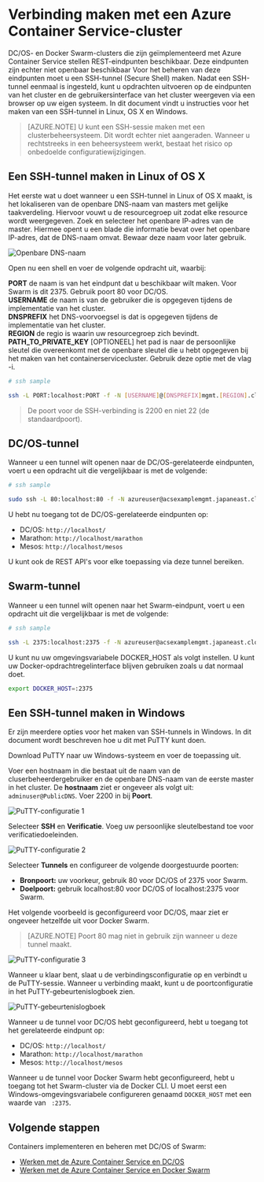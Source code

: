 <properties
   pageTitle="Verbinding maken met een Azure Container Service-cluster | Microsoft Azure"
   description="Verbinding maken met een Azure Container Service-cluster met een SSH-tunnel"
   services="container-service"
   documentationCenter=""
   authors="rgardler"
   manager="timlt"
   editor=""
   tags="acs, azure-container-service"
   keywords="Docker, Containers, Micro-services, DC/OS, Azure"/>

<tags
   ms.service="container-service"
   ms.devlang="na"
   ms.topic="get-started-article"
   ms.tgt_pltfrm="na"
   ms.workload="na"
   ms.date="04/12/2016"
   ms.author="rogardle"/>


# Verbinding maken met een Azure Container Service-cluster

DC/OS- en Docker Swarm-clusters die zijn geïmplementeerd met Azure Container Service stellen REST-eindpunten beschikbaar. Deze eindpunten zijn echter niet openbaar beschikbaar Voor het beheren van deze eindpunten moet u een SSH-tunnel (Secure Shell) maken. Nadat een SSH-tunnel eenmaal is ingesteld, kunt u opdrachten uitvoeren op de eindpunten van het cluster en de gebruikersinterface van het cluster weergeven via een browser op uw eigen systeem. In dit document vindt u instructies voor het maken van een SSH-tunnel in Linux, OS X en Windows.

>[AZURE.NOTE] U kunt een SSH-sessie maken met een clusterbeheersysteem. Dit wordt echter niet aangeraden. Wanneer u rechtstreeks in een beheersysteem werkt, bestaat het risico op onbedoelde configuratiewijzigingen.   

## Een SSH-tunnel maken in Linux of OS X

Het eerste wat u doet wanneer u een SSH-tunnel in Linux of OS X maakt, is het lokaliseren van de openbare DNS-naam van masters met gelijke taakverdeling. Hiervoor vouwt u de resourcegroep uit zodat elke resource wordt weergegeven. Zoek en selecteer het openbare IP-adres van de master. Hiermee opent u een blade die informatie bevat over het openbare IP-adres, dat de DNS-naam omvat. Bewaar deze naam voor later gebruik. <br />


![Openbare DNS-naam](media/pubdns.png)

Open nu een shell en voer de volgende opdracht uit, waarbij:

**PORT** de naam is van het eindpunt dat u beschikbaar wilt maken. Voor Swarm is dit 2375. Gebruik poort 80 voor DC/OS.  
**USERNAME** de naam is van de gebruiker die is opgegeven tijdens de implementatie van het cluster.  
**DNSPREFIX** het DNS-voorvoegsel is dat is opgegeven tijdens de implementatie van het cluster.  
**REGION** de regio is waarin uw resourcegroep zich bevindt.  
**PATH_TO_PRIVATE_KEY** [OPTIONEEL] het pad is naar de persoonlijke sleutel die overeenkomt met de openbare sleutel die u hebt opgegeven bij het maken van het containerservicecluster. Gebruik deze optie met de vlag -i.

```bash
# ssh sample

ssh -L PORT:localhost:PORT -f -N [USERNAME]@[DNSPREFIX]mgmt.[REGION].cloudapp.azure.com -p 2200
```
> De poort voor de SSH-verbinding is 2200 en niet 22 (de standaardpoort).

## DC/OS-tunnel

Wanneer u een tunnel wilt openen naar de DC/OS-gerelateerde eindpunten, voert u een opdracht uit die vergelijkbaar is met de volgende:

```bash
# ssh sample

sudo ssh -L 80:localhost:80 -f -N azureuser@acsexamplemgmt.japaneast.cloudapp.azure.com -p 2200
```

U hebt nu toegang tot de DC/OS-gerelateerde eindpunten op:

- DC/OS: `http://localhost/`
- Marathon: `http://localhost/marathon`
- Mesos: `http://localhost/mesos`

U kunt ook de REST API's voor elke toepassing via deze tunnel bereiken.

## Swarm-tunnel

Wanneer u een tunnel wilt openen naar het Swarm-eindpunt, voert u een opdracht uit die vergelijkbaar is met de volgende:

```bash
# ssh sample

ssh -L 2375:localhost:2375 -f -N azureuser@acsexamplemgmt.japaneast.cloudapp.azure.com -p 2200
```

U kunt nu uw omgevingsvariabele DOCKER_HOST als volgt instellen. U kunt uw Docker-opdrachtregelinterface blijven gebruiken zoals u dat normaal doet.

```bash
export DOCKER_HOST=:2375
```

## Een SSH-tunnel maken in Windows

Er zijn meerdere opties voor het maken van SSH-tunnels in Windows. In dit document wordt beschreven hoe u dit met PuTTY kunt doen.

Download PuTTY naar uw Windows-systeem en voer de toepassing uit.

Voer een hostnaam in die bestaat uit de naam van de cluserbeheerdergebruiker en de openbare DNS-naam van de eerste master in het cluster. De **hostnaam** ziet er ongeveer als volgt uit: `adminuser@PublicDNS`. Voer 2200 in bij **Poort**.

![PuTTY-configuratie 1](media/putty1.png)

Selecteer **SSH** en **Verificatie**. Voeg uw persoonlijke sleutelbestand toe voor verificatiedoeleinden.

![PuTTY-configuratie 2](media/putty2.png)

Selecteer **Tunnels** en configureer de volgende doorgestuurde poorten:
- **Bronpoort:** uw voorkeur, gebruik 80 voor DC/OS of 2375 voor Swarm.
- **Doelpoort:** gebruik localhost:80 voor DC/OS of localhost:2375 voor Swarm.

Het volgende voorbeeld is geconfigureerd voor DC/OS, maar ziet er ongeveer hetzelfde uit voor Docker Swarm.

>[AZURE.NOTE] Poort 80 mag niet in gebruik zijn wanneer u deze tunnel maakt.

![PuTTY-configuratie 3](media/putty3.png)

Wanneer u klaar bent, slaat u de verbindingsconfiguratie op en verbindt u de PuTTY-sessie. Wanneer u verbinding maakt, kunt u de poortconfiguratie in het PuTTY-gebeurtenislogboek zien.

![PuTTY-gebeurtenislogboek](media/putty4.png)

Wanneer u de tunnel voor DC/OS hebt geconfigureerd, hebt u toegang tot het gerelateerde eindpunt op:

- DC/OS: `http://localhost/`
- Marathon: `http://localhost/marathon`
- Mesos: `http://localhost/mesos`

Wanneer u de tunnel voor Docker Swarm hebt geconfigureerd, hebt u toegang tot het Swarm-cluster via de Docker CLI. U moet eerst een Windows-omgevingsvariabele configureren genaamd `DOCKER_HOST` met een waarde van ` :2375`.

## Volgende stappen

Containers implementeren en beheren met DC/OS of Swarm:

- [Werken met de Azure Container Service en DC/OS](container-service-mesos-marathon-rest.md)
- [Werken met de Azure Container Service en Docker Swarm](container-service-docker-swarm.md)



<!--HONumber=ago16_HO4-->


